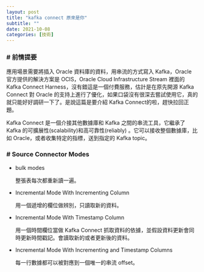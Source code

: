 ```yaml
---
layout: post
title: "kafka connect 原來是你"
subtitle: ""
date: 2021-10-08
categories: [技術]
---
```


### # 前情提要

應用場景需要將插入 Oracle 資料庫的資料，用串流的方式寫入 Kafka，Oracle 官方提供的解決方案是 OCIS，Oracle
Cloud Infrastructure Stream 裡面的 Kafka Connect Harness，沒有錯這是一個付費服務，估計是在原先開源 Kafka 
Connect 對 Oracle 的支持上進行了優化，如果口袋沒有很深去嘗試使用它，真的就只能好好調研一下了。是說這篇是要介紹
Kafka Connect的啦，趕快拉回正題。

Kafka Connect 是一個介接其他數據庫和 Kafka 之間的串流工具，它繼承了 Kafka 的可擴展性(scalability)和高可靠性(reliably)
。它可以接收整個數據庫，比如 Oracle，或者收集特定的指標，送到指定的 Kafka topic。


### # Source Connector Modes

- bulk modes

  整張表每次都重新讀一遍。

- Incremental Mode With Incrementing Column

  用一個遞增的欄位做辨別，只讀取新的資料。

- Incremental Mode With Timestamp Column

  用一個時間欄位當做 Kafka Connect 抓取資料的依據，並假設資料更新會同時更新時間戳記。會讀取新的或者更新後的資料。

- Incremental Mode With Incrementing and Timestamp Columns

  每一行數據都可以被對應到一個唯一的串流 offset。
